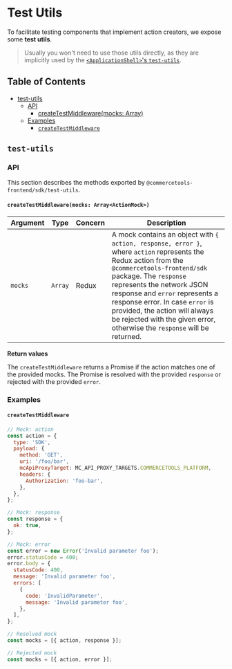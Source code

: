 # Test Utils

To facilitate testing components that implement action creators, we expose some **test utils**.

> Usually you won't need to use those utils directly, as they are implicitly used by the [`<ApplicationShell>`'s `test-utils`](https://docs.commercetools.com/custom-applications/development/testing#test-utils-for-applicationshell).

## Table of Contents

- [test-utils](#test-utils-1)
  - [API](#api)
    - [createTestMiddleware(mocks: Array<ActionMock>)](#createtestmiddlewaremocks-arrayactionmock)
  - [Examples](#examples)
    - [`createTestMiddleware`](#createtestmiddleware)

## `test-utils`

### API

This section describes the methods exported by `@commercetools-frontend/sdk/test-utils`.

#### `createTestMiddleware(mocks: Array<ActionMock>)`

| Argument | Type    | Concern | Description                                                                                                                                                                                                                                                                                                                                                                            |
| -------- | ------- | ------- | -------------------------------------------------------------------------------------------------------------------------------------------------------------------------------------------------------------------------------------------------------------------------------------------------------------------------------------------------------------------------------------- |
| `mocks`  | `Array` | Redux   | A mock contains an object with `{ action, response, error }`, where `action` represents the Redux action from the `@commercetools-frontend/sdk` package. The `response` represents the network JSON response and `error` represents a response error. In case `error` is provided, the action will always be rejected with the given error, otherwise the `response` will be returned. |

**Return values**

The `createTestMiddleware` returns a Promise if the action matches one of the provided mocks. The Promise is resolved with the provided `response` or rejected with the provided `error`.

### Examples

#### `createTestMiddleware`

```js
// Mock: action
const action = {
  type: 'SDK',
  payload: {
    method: 'GET',
    uri: '/foo/bar',
    mcApiProxyTarget: MC_API_PROXY_TARGETS.COMMERCETOOLS_PLATFORM,
    headers: {
      Authorization: 'foo-bar',
    },
  },
};

// Mock: response
const response = {
  ok: true,
};

// Mock: error
const error = new Error('Invalid parameter foo');
error.statusCode = 400;
error.body = {
  statusCode: 400,
  message: 'Invalid parameter foo',
  errors: [
    {
      code: 'InvalidParameter',
      message: 'Invalid parameter foo',
    },
  ],
};

// Resolved mock
const mocks = [{ action, response }];

// Rejected mock
const mocks = [{ action, error }];
```
